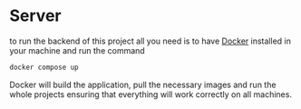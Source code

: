 # Server
to run the backend of this project all you need is to have [Docker](https://docs.docker.com/desktop/setup/install/windows-install/) installed in your machine and run the command
```bash
docker compose up
```
Docker will build the application, pull the necessary images and run the whole projects ensuring that everything will work correctly on all machines.